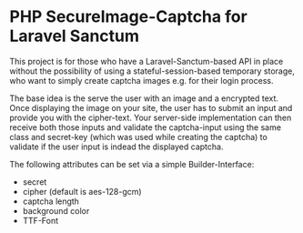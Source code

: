 # PHP SecureImage-Captcha for Laravel Sanctum

This project is for those who have a Laravel-Sanctum-based API in place without the possibility of using a stateful-session-based temporary storage, who want to simply create captcha images e.g. for their login process.

The base idea is the serve the user with an image and a encrypted text. Once displaying the image on your site, the user has to submit an input and provide you with the cipher-text. Your server-side implementation can then receive both those inputs and validate the captcha-input using the same class and secret-key (which was used while creating the captcha) to validate if the user input is indead the displayed captcha.

The following attributes can be set via a simple Builder-Interface:
- secret
- cipher (default is aes-128-gcm)
- captcha length
- background color
- TTF-Font

